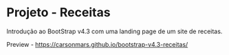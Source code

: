 # Projeto - Receitas
Introdução ao BootStrap v4.3 com uma landing page de um site de receitas.

Preview - https://carsonmars.github.io/bootstrap-v4.3-receitas/
